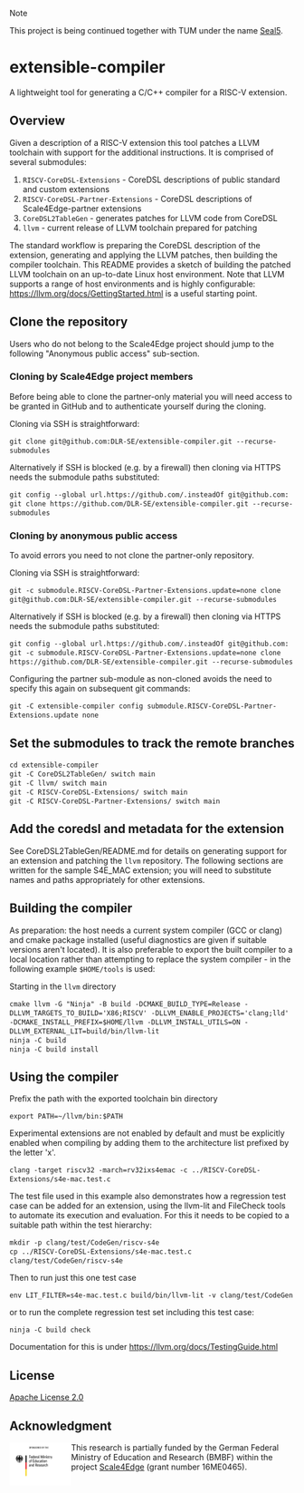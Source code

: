 > [!NOTE]
> This project is being continued together with TUM under the name [Seal5](https://github.com/tum-ei-eda/seal5).

# extensible-compiler

A lightweight tool for generating a C/C++ compiler for a RISC-V extension.

## Overview
Given a description of a RISC-V extension this tool patches a LLVM toolchain with support for the additional instructions. It is comprised of several submodules:
1. `RISCV-CoreDSL-Extensions` - CoreDSL descriptions of public standard and custom extensions
1. `RISCV-CoreDSL-Partner-Extensions` - CoreDSL descriptions of Scale4Edge-partner extensions 
1. `CoreDSL2TableGen` - generates patches for LLVM code from CoreDSL
1. `llvm` - current release of LLVM toolchain prepared for patching

The standard workflow is preparing the CoreDSL description of the extension, generating and applying the LLVM patches, then building the compiler toolchain. This README provides a sketch of building the patched LLVM toolchain on an up-to-date Linux host environment. Note that LLVM supports a range of host environments and is highly configurable: https://llvm.org/docs/GettingStarted.html is a useful starting point.

## Clone the repository

Users who do not belong to the Scale4Edge project should jump to the following "Anonymous public access" sub-section.

### Cloning by Scale4Edge project members

Before being able to clone the partner-only material you will need access to be granted in GitHub and to authenticate yourself during the cloning.

Cloning via SSH is straightforward:

    git clone git@github.com:DLR-SE/extensible-compiler.git --recurse-submodules

Alternatively if SSH is blocked (e.g. by a firewall) then cloning via HTTPS needs the submodule paths substituted:

    git config --global url.https://github.com/.insteadOf git@github.com:
    git clone https://github.com/DLR-SE/extensible-compiler.git --recurse-submodules

### Cloning by anonymous public access

To avoid errors you need to not clone the partner-only repository.

Cloning via SSH is straightforward:

    git -c submodule.RISCV-CoreDSL-Partner-Extensions.update=none clone git@github.com:DLR-SE/extensible-compiler.git --recurse-submodules

Alternatively if SSH is blocked (e.g. by a firewall) then cloning via HTTPS needs the submodule paths substituted:

    git config --global url.https://github.com/.insteadOf git@github.com:
    git -c submodule.RISCV-CoreDSL-Partner-Extensions.update=none clone https://github.com/DLR-SE/extensible-compiler.git --recurse-submodules

Configuring the partner sub-module as non-cloned avoids the need to specify this again on subsequent git commands:

    git -C extensible-compiler config submodule.RISCV-CoreDSL-Partner-Extensions.update none 

## Set the submodules to track the remote branches

    cd extensible-compiler
    git -C CoreDSL2TableGen/ switch main
    git -C llvm/ switch main
    git -C RISCV-CoreDSL-Extensions/ switch main
    git -C RISCV-CoreDSL-Partner-Extensions/ switch main

## Add the coredsl and metadata for the extension

See CoreDSL2TableGen/README.md for details on generating support for an extension and patching the `llvm` repository. The following sections are written for the sample S4E_MAC extension; you will need to substitute names and paths appropriately for other extensions.

## Building the compiler

As preparation: the host needs a current system compiler (GCC or clang) and cmake package installed (useful diagnostics are given if suitable versions aren't located). It is also preferable to export the built compiler to a local location rather than attempting to replace the system compiler - in the following  example `$HOME/tools` is used:

Starting in the `llvm` directory

    cmake llvm -G "Ninja" -B build -DCMAKE_BUILD_TYPE=Release -DLLVM_TARGETS_TO_BUILD='X86;RISCV' -DLLVM_ENABLE_PROJECTS='clang;lld' -DCMAKE_INSTALL_PREFIX=$HOME/llvm -DLLVM_INSTALL_UTILS=ON -DLLVM_EXTERNAL_LIT=build/bin/llvm-lit
    ninja -C build
    ninja -C build install
 
## Using the compiler

Prefix the path with the exported toolchain bin directory

    export PATH=~/llvm/bin:$PATH

Experimental extensions are not enabled by default and must be explicitly enabled when compiling by adding them to the architecture list prefixed by the letter 'x'. 

    clang -target riscv32 -march=rv32ixs4emac -c ../RISCV-CoreDSL-Extensions/s4e-mac.test.c

The test file used in this example also demonstrates how a regression test case can be added for an extension, using the llvm-lit and FileCheck tools to automate its execution and evaluation. For this it needs to be copied to a suitable path within the test hierarchy:

    mkdir -p clang/test/CodeGen/riscv-s4e
    cp ../RISCV-CoreDSL-Extensions/s4e-mac.test.c clang/test/CodeGen/riscv-s4e 

Then to run just this one test case

    env LIT_FILTER=s4e-mac.test.c build/bin/llvm-lit -v clang/test/CodeGen

or to run the complete regression test set including this test case:

    ninja -C build check

Documentation for this is under https://llvm.org/docs/TestingGuide.html

## License

[Apache License 2.0](./LICENSE)

## Acknowledgment

<img src="./images/BMBF_gefoerdert_2017_en.jpg" alt="drawing" height="75" align="left" >

This research is partially funded by the German Federal Ministry of Education and Research (BMBF) within
the project [Scale4Edge](https://www.edacentrum.de/scale4edge/) (grant number 16ME0465).
